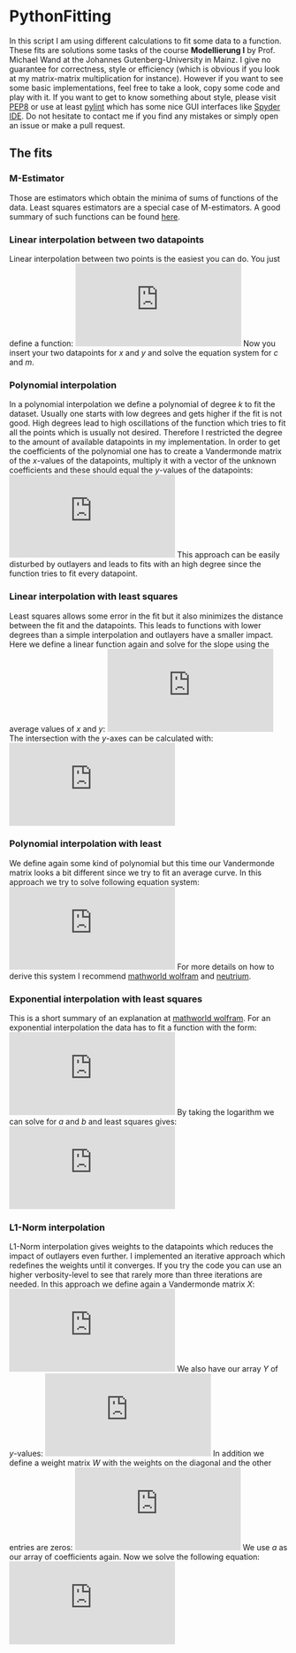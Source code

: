 # PythonFitting
In this script I am using different calculations to fit some data to a function.
These fits are solutions some tasks of the course **Modellierung I** by Prof. Michael Wand
at the Johannes Gutenberg-University in Mainz. 
I give no guarantee for correctness, style or efficiency (which is obvious if 
you look at my matrix-matrix multiplication for instance). However if you want
to see some basic implementations, feel free to take a look, copy some code and
play with it.
If you want to get to know something about style, please visit 
[PEP8](https://www.python.org/dev/peps/pep-0008/) or use at least
[pylint](https://www.pylint.org/) which has some nice GUI interfaces like 
[Spyder IDE](https://github.com/spyder-ide/spyder).
Do not hesitate to contact me if you find any mistakes or simply open an issue 
or make a pull request.

## The fits

### M-Estimator
Those are estimators which obtain the minima of sums of functions of the data.
Least squares estimators are a special case of M-estimators.
A good summary of such functions can be found [here](http://research.microsoft.com/en-us/um/people/zhang/INRIA/Publis/Tutorial-Estim/node24.html).

### Linear interpolation between two datapoints
Linear interpolation between two points is the easiest you can do. You just
define a function:
![equation](http://www.sciweavers.org/tex2img.php?eq=y%20%3D%20m%20%5Ccdot%20x%20%2B%20c&bc=White&fc=Black&im=jpg&fs=12&ff=arev&edit=0)
Now you insert your two datapoints for *x* and *y* and solve the equation system
for *c* and *m*.

### Polynomial interpolation
In a polynomial interpolation we define a polynomial of degree *k* to fit the 
dataset. Usually one starts with low degrees and gets higher if the fit is not
good. High degrees lead to high oscillations of the function which tries to fit
all the points which is usually not desired. Therefore I restricted the degree
to the amount of available datapoints in my implementation.
In order to get the coefficients of the polynomial one has to create a
Vandermonde matrix of the *x*-values of the datapoints, multiply it with a vector
of the unknown coefficients and these should equal the *y*-values of the 
datapoints:
![equation](http://www.sciweavers.org/tex2img.php?eq=%5Cbegin%7Bbmatrix%7D%0A1%20%26%20x_1%20%26%20%5Cdots%20%26%20x_1%5E%7Bk-1%7D%20%5C%5C%5B0.3em%5D%0A1%20%26%20x_2%20%26%20%5Cdots%20%26%20x_2%5E%7Bk-1%7D%20%5C%5C%5B0.3em%5D%0A%5Cvdots%20%26%20%5Cvdots%20%26%20%5Cvdots%20%26%20%5Cvdots%20%5C%5C%5B0.3em%5D%0A1%20%26%20x_3%20%26%20%5Cdots%20%26%20x_n%5E%7Bk-1%7D%0A%5Cend%7Bbmatrix%7D%0A%5Cbegin%7Bbmatrix%7D%0Aa_0%20%5C%5C%20a_1%20%5C%5C%20%5Cvdots%20%5C%5C%20a_k%0A%5Cend%7Bbmatrix%7D%0A%3D%0A%5Cbegin%7Bbmatrix%7D%0Ay_1%20%5C%5C%5B0.3em%5D%0Ay_2%20%5C%5C%5B0.3em%5D%0A%5Cvdots%20%5C%5C%5B0.3em%5D%0Ay_n%0A%5Cend%7Bbmatrix%7D&bc=White&fc=Black&im=jpg&fs=12&ff=arev&edit=0)
This approach can be easily disturbed by outlayers and leads to fits with an high
degree since the function tries to fit every datapoint.

### Linear interpolation with least squares
Least squares allows some error in the fit but it also minimizes the distance between
the fit and the datapoints. This leads to functions with lower degrees than a 
simple interpolation and outlayers have a smaller impact. Here we define a linear
function again and solve for the slope using the average values of *x* and *y*:
![equation](http://www.sciweavers.org/tex2img.php?eq=m%20%3D%20%5Cfrac%7B%5Csum_%7Bi%3D1%7D%5EN%20%5CBig%28%20%28x_i-%5Chat%7Bx%7D%29%28y_i-%5Chat%7By%7D%29%20%5CBig%29%20%7D%7B%20%5Csum_%7Bi%3D1%7D%5EN%20%20%28x_i-%5Chat%7Bx%7D%29%5E2%7D&bc=White&fc=Black&im=jpg&fs=12&ff=arev&edit=0)
The intersection with the *y*-axes can be calculated with:
![equation](http://www.sciweavers.org/tex2img.php?eq=y_0%20%3D%20%5Chat%7By%7D-m%20%5Ccdot%20%5Chat%7Bx%7D&bc=White&fc=Black&im=jpg&fs=12&ff=arev&edit=0)


### Polynomial interpolation with least 
We define again some kind of polynomial but this time our Vandermonde matrix looks
a bit different since we try to fit an average curve.
In this approach we try to solve following equation system:
![equation](http://www.sciweavers.org/tex2img.php?eq=%5Cbegin%7Bbmatrix%7D%0AN%20%26%20%5Csum_%7Bi%3D1%7D%5EN%20x_i%20%26%20%5Cdots%20%26%20%5Csum_%7Bi%3D1%7D%5EN%20x_i%5Ek%20%5C%5C%5B0.3em%5D%0A%5Csum_%7Bi%3D1%7D%5EN%20x_i%20%26%20%5Csum_%7Bi%3D1%7D%5EN%20x_i%5E2%20%26%20%5Cdots%20%26%20%5Csum_%7Bi%3D1%7D%5EN%20x_i%5E%7Bk%2B1%7D%20%5C%5C%5B0.3em%5D%0A%5Cvdots%20%26%20%5Cvdots%20%26%20%5Cvdots%20%26%20%5Cvdots%20%5C%5C%5B0.3em%5D%0A%5Csum_%7Bi%3D1%7D%5EN%20x_i%5Ek%20%26%20%5Csum_%7Bi%3D1%7D%5EN%20x_i%5E%7Bk%2B1%7D%20%26%20%5Cdots%20%26%20%5Csum_%7Bi%3D1%7D%5EN%20x_i%5E%7B2k%7D%0A%5Cend%7Bbmatrix%7D%0A%5Cbegin%7Bbmatrix%7D%0Aa_0%20%5C%5C%20a_1%20%5C%5C%20%5Cvdots%20%5C%5C%20a_k%0A%5Cend%7Bbmatrix%7D%0A%3D%0A%5Cbegin%7Bbmatrix%7D%0A%5Csum_%7Bi%3D1%7D%5EN%20y_i%20%5C%5C%5B0.3em%5D%0A%5Csum_%7Bi%3D1%7D%5EN%20x_iy_i%20%5C%5C%5B0.3em%5D%0A%5Cvdots%20%5C%5C%5B0.3em%5D%0A%5Csum_%7Bi%3D1%7D%5EN%20x_i%5Ek%20y_i%0A%5Cend%7Bbmatrix%7D&bc=White&fc=Black&im=jpg&fs=12&ff=arev&edit=0)
For more details on how to derive this system I recommend [mathworld wolfram](http://mathworld.wolfram.com/LeastSquaresFittingPolynomial.html) and [neutrium](https://neutrium.net/mathematics/least-squares-fitting-of-a-polynomial/).

### Exponential interpolation with least squares
This is a short summary of an explanation at [mathworld wolfram](http://mathworld.wolfram.com/LeastSquaresFittingExponential.html).
For an exponential interpolation the data has to fit a function with the form:
![equation](http://www.sciweavers.org/tex2img.php?eq=y%20%3D%20e%5Ea%20e%5E%7Bbx%7D&bc=White&fc=Black&im=jpg&fs=12&ff=arev&edit=0)
By taking the logarithm we can solve for *a* and *b* and least squares gives:
![equation](http://www.sciweavers.org/tex2img.php?eq=%5Cbegin%7Bbmatrix%7D%0A%5Csum_%7Bi%3D1%7D%5EN%20y_i%20%26%20%5Csum_%7Bi%3D1%7D%5EN%20x_iy_i%5C%5C%5B0.3em%5D%0A%5Csum_%7Bi%3D1%7D%5EN%20x_iy_i%20%26%20%5Csum_%7Bi%3D1%7D%5EN%20x_i%5E2y_i%20%0A%5Cend%7Bbmatrix%7D%0A%5Cbegin%7Bbmatrix%7D%0Aa%20%5C%5C%20b%0A%5Cend%7Bbmatrix%7D%0A%3D%0A%5Cbegin%7Bbmatrix%7D%0A%5Csum_%7Bi%3D1%7D%5EN%20y_i%20%5Cln%7By_i%7D%5C%5C%5B0.3em%5D%0A%5Csum_%7Bi%3D1%7D%5EN%20x_iy_i%20%5Cln%7By_i%7D%0A%5Cend%7Bbmatrix%7D&bc=White&fc=Black&im=jpg&fs=12&ff=arev&edit=0)

### L1-Norm interpolation 
L1-Norm interpolation gives weights to the datapoints which reduces the impact
of outlayers even further. I implemented an iterative approach which redefines 
the weights until it converges. If you try the code you can use an higher verbosity-level
to see that rarely more than three iterations are needed. In this approach we
define again a Vandermonde matrix *X*:
![equation](http://www.sciweavers.org/tex2img.php?eq=X%20%3D%0A%5Cbegin%7Bbmatrix%7D%0A1%20%26%20x_1%20%26%20%5Cdots%20%26%20x_1%5E%7Bk-1%7D%20%5C%5C%5B0.3em%5D%0A1%20%26%20x_2%20%26%20%5Cdots%20%26%20x_2%5E%7Bk-1%7D%20%5C%5C%5B0.3em%5D%0A%5Cvdots%20%26%20%5Cvdots%20%26%20%5Cvdots%20%26%20%5Cvdots%20%5C%5C%5B0.3em%5D%0A1%20%26%20x_3%20%26%20%5Cdots%20%26%20x_n%5E%7Bk-1%7D%0A%5Cend%7Bbmatrix%7D%0A&bc=White&fc=Black&im=jpg&fs=12&ff=arev&edit=0)
We also have our array *Y* of *y*-values:
![equation](http://www.sciweavers.org/tex2img.php?eq=Y%20%3D%0A%5Cbegin%7Bbmatrix%7D%0Ay_1%20%5C%5C%5B0.3em%5D%0Ay_2%20%5C%5C%5B0.3em%5D%0A%5Cvdots%20%5C%5C%5B0.3em%5D%0Ay_n%0A%5Cend%7Bbmatrix%7D%0A&bc=White&fc=Black&im=jpg&fs=12&ff=arev&edit=0)
In addition we define a weight matrix *W* with the weights on the diagonal and 
the other entries are zeros:
![equation](http://www.sciweavers.org/tex2img.php?eq=W%20%3D%20%0A%5Cbegin%7Bbmatrix%7D%0Aw_0%20%26%200%20%26%20%5Cdots%20%26%200%20%5C%5C%5B0.3em%5D%0A0%20%26%20w_1%20%26%20%5Cdots%20%26%200%20%5C%5C%5B0.3em%5D%0A%5Cvdots%20%26%20%5Cvdots%20%26%20%5Cvdots%20%26%20%5Cvdots%20%5C%5C%5B0.3em%5D%0A0%20%26%200%20%26%20%5Cdots%20%26%20w_n%0A%5Cend%7Bbmatrix%7D&bc=White&fc=Black&im=jpg&fs=12&ff=arev&edit=0)
We use *a* as our array of coefficients again. Now we solve the following equation:
![equation](http://www.sciweavers.org/tex2img.php?eq=X%5E%7B%5Cmathrm%7BT%7D%7DWXa%3DX%5E%7B%5Cmathrm%7BT%7D%7DWy&bc=White&fc=Black&im=jpg&fs=12&ff=arev&edit=0)

